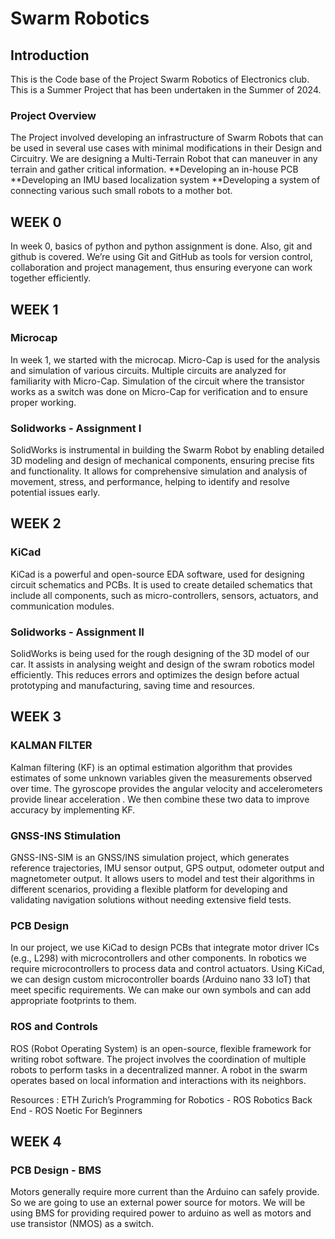 # Swarm Robotics 

## Introduction 

This is the Code base of the Project Swarm Robotics of Electronics club. This is a Summer Project that has been undertaken in the Summer of 2024.

### Project Overview 

The Project involved developing an infrastructure of Swarm Robots that can be used in several use cases with minimal modifications in their Design and Circuitry. 
We are designing a Multi-Terrain Robot that can maneuver in any terrain and gather critical information. 
**Developing an in-house PCB
**Developing an IMU based localization system
**Developing a system of connecting various such small robots to a mother bot.

## WEEK 0

In week 0, basics of python and python assignment is done. Also, git and github is covered. 
We’re using Git and GitHub as tools for version control, collaboration and project management, thus ensuring everyone can work together efficiently.  

## WEEK 1

### Microcap
In week 1, we started with the microcap. Micro-Cap is used for the analysis and simulation of various circuits. Multiple circuits are analyzed for familiarity with Micro-Cap. Simulation of the circuit where the transistor works as a switch was done on Micro-Cap for verification and to ensure proper working.
### Solidworks - Assignment I
SolidWorks is instrumental in building the Swarm Robot by enabling detailed 3D modeling and design of mechanical components, ensuring precise fits and functionality. 
It allows for comprehensive simulation and analysis of movement, stress, and performance, helping to identify and resolve potential issues early.

##  WEEK 2

### KiCad
KiCad is a powerful and open-source EDA software, used for designing circuit schematics and PCBs. It is used to create detailed schematics that include all components, such as micro-controllers, sensors, actuators, and communication modules.
###  Solidworks - Assignment II
SolidWorks is being used for the rough designing of the 3D model of our car. It assists in analysing weight and design of the swram robotics model efficiently.
This reduces errors and optimizes the design before actual prototyping and manufacturing, saving time and resources.

## WEEK 3

### KALMAN FILTER
Kalman filtering (KF) is an optimal estimation algorithm that provides estimates of some unknown variables given the measurements observed over time.
The gyroscope provides the angular velocity and accelerometers provide linear acceleration . We then combine these two data to improve accuracy by implementing KF.
### GNSS-INS Stimulation
GNSS-INS-SIM is an GNSS/INS simulation project, which generates reference trajectories, IMU sensor output, GPS output, odometer output and magnetometer output.
It allows users to model and test their algorithms in different scenarios, providing a flexible platform for developing and validating navigation solutions without needing extensive field tests.
### PCB Design
In our project, we use KiCad to design PCBs that integrate motor driver ICs (e.g., L298) with microcontrollers and other components. In robotics we require microcontrollers to process data and control actuators. Using KiCad, we can design custom microcontroller boards (Arduino nano 33 IoT) that meet specific requirements. We can make our own symbols and can add appropriate footprints to them.
### ROS and Controls
ROS (Robot Operating System) is an open-source, flexible framework for writing robot software. The project involves the coordination of multiple robots to perform tasks in a decentralized manner. A robot in the swarm operates based on local information and interactions with its neighbors.

Resources : 
ETH Zurich’s Programming for Robotics - ROS
Robotics Back End - ROS Noetic For Beginners

## WEEK 4

### PCB Design - BMS
Motors generally require more current than the Arduino can safely provide. So we are going to use an external power source for motors. We will be using BMS for providing required power to arduino as well as motors and use transistor (NMOS) as a switch.
